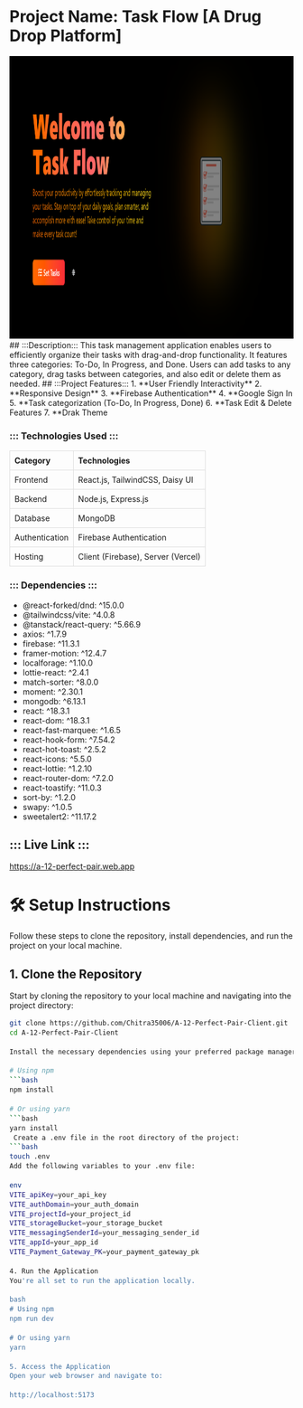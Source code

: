 # Project Name: Task Flow [A Drug Drop Platform]
<div align="center">
  <img height="500" width="100%" src="https://github.com/Chitra35006/5_practice/blob/88d511a9bdd6c458fa867e3234b962d7b4b74a64/a101.png" />
</div>
## :::Description:::
This task management application enables users to efficiently organize their tasks with drag-and-drop functionality. It features three categories: To-Do, In Progress, and Done. Users can add tasks to any category, drag tasks between categories, and also edit or delete them as needed.
## :::Project Features:::
1. **User Friendly Interactivity**
2. **Responsive Design**
3. **Firebase Authentication**
4. **Google Sign In
5. **Task categorization (To-Do, In Progress, Done)
6. **Task Edit & Delete Features
7. **Drak Theme

   <h3 align="left">::: Technologies Used :::</h3>

<div style="display: block; width: 100%; margin-bottom: 20px;">
  <table width="100%" style="border-collapse: collapse;">
    <tr>
      <th style="border: 1px solid #ddd; padding: 8px; text-align: left;">Category</th>
      <th style="border: 1px solid #ddd; padding: 8px; text-align: left;">Technologies</th>
    </tr>
    <tr>
      <td style="border: 1px solid #ddd; padding: 8px;">Frontend</td>
      <td style="border: 1px solid #ddd; padding: 8px;">React.js, TailwindCSS, Daisy UI</td>
    </tr>
    <tr>
      <td style="border: 1px solid #ddd; padding: 8px;">Backend</td>
      <td style="border: 1px solid #ddd; padding: 8px;">Node.js, Express.js</td>
    </tr>
    <tr>
      <td style="border: 1px solid #ddd; padding: 8px;">Database</td>
      <td style="border: 1px solid #ddd; padding: 8px;">MongoDB</td>
    </tr>
    <tr>
      <td style="border: 1px solid #ddd; padding: 8px;">Authentication</td>
      <td style="border: 1px solid #ddd; padding: 8px;">Firebase Authentication</td>
    </tr>
    <tr>
      <td style="border: 1px solid #ddd; padding: 8px;">Hosting</td>
      <td style="border: 1px solid #ddd; padding: 8px;">Client (Firebase), Server (Vercel)</td>
    </tr>
  </table>
</div>

<h3 align="left">::: Dependencies :::</h3>


- @react-forked/dnd: ^15.0.0  
- @tailwindcss/vite: ^4.0.8  
- @tanstack/react-query: ^5.66.9  
- axios: ^1.7.9  
- firebase: ^11.3.1  
- framer-motion: ^12.4.7  
- localforage: ^1.10.0  
- lottie-react: ^2.4.1  
- match-sorter: ^8.0.0  
- moment: ^2.30.1  
- mongodb: ^6.13.1  
- react: ^18.3.1  
- react-dom: ^18.3.1  
- react-fast-marquee: ^1.6.5  
- react-hook-form: ^7.54.2  
- react-hot-toast: ^2.5.2  
- react-icons: ^5.5.0  
- react-lottie: ^1.2.10  
- react-router-dom: ^7.2.0  
- react-toastify: ^11.0.3  
- sort-by: ^1.2.0  
- swapy: ^1.0.5  
- sweetalert2: ^11.17.2  

## ::: Live Link :::
 https://a-12-perfect-pair.web.app

 # 🛠 Setup Instructions

Follow these steps to clone the repository, install dependencies, and run the project on your local machine.

## 1. **Clone the Repository**

Start by cloning the repository to your local machine and navigating into the project directory:

```bash
git clone https://github.com/Chitra35006/A-12-Perfect-Pair-Client.git
cd A-12-Perfect-Pair-Client

Install the necessary dependencies using your preferred package manager (npm or yarn):

# Using npm
```bash
npm install

# Or using yarn
```bash
yarn install
 Create a .env file in the root directory of the project:
```bash
touch .env
Add the following variables to your .env file:

env
VITE_apiKey=your_api_key
VITE_authDomain=your_auth_domain
VITE_projectId=your_project_id
VITE_storageBucket=your_storage_bucket
VITE_messagingSenderId=your_messaging_sender_id
VITE_appId=your_app_id
VITE_Payment_Gateway_PK=your_payment_gateway_pk

4. Run the Application
You're all set to run the application locally.

bash
# Using npm
npm run dev

# Or using yarn
yarn

5. Access the Application
Open your web browser and navigate to:

http://localhost:5173
 
    

